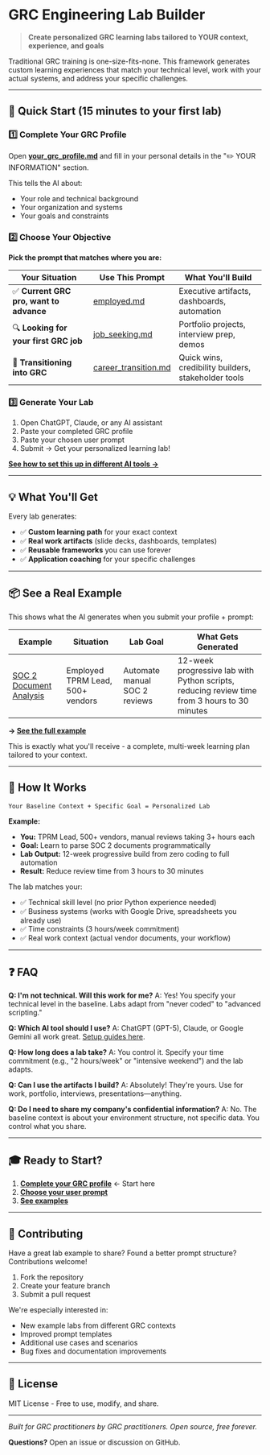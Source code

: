 # GRC Engineering Lab Builder

> **Create personalized GRC learning labs tailored to YOUR context, experience, and goals**

Traditional GRC training is one-size-fits-none. This framework generates custom learning experiences that match your technical level, work with your actual systems, and address your specific challenges.

---

## 🚀 Quick Start (15 minutes to your first lab)

### 1️⃣ Complete Your GRC Profile

Open **[your_grc_profile.md](your_grc_profile.md)** and fill in your personal details in the "✏️ YOUR INFORMATION" section.

This tells the AI about:
- Your role and technical background
- Your organization and systems
- Your goals and constraints

### 2️⃣ Choose Your Objective

**Pick the prompt that matches where you are:**

| Your Situation | Use This Prompt | What You'll Build |
|----------------|-----------------|-------------------|
| ✅ **Current GRC pro, want to advance** | [employed.md](user_prompts/employed.md) | Executive artifacts, dashboards, automation |
| 🔍 **Looking for your first GRC job** | [job_seeking.md](user_prompts/job_seeking.md) | Portfolio projects, interview prep, demos |
| 🔄 **Transitioning into GRC** | [career_transition.md](user_prompts/career_transition.md) | Quick wins, credibility builders, stakeholder tools |

### 3️⃣ Generate Your Lab

1. Open ChatGPT, Claude, or any AI assistant
2. Paste your completed GRC profile
3. Paste your chosen user prompt
4. Submit → Get your personalized learning lab!

**[See how to set this up in different AI tools →](user_prompts/README.md)**

---

## 💡 What You'll Get

Every lab generates:
- ✅ **Custom learning path** for your exact context
- ✅ **Real work artifacts** (slide decks, dashboards, templates)
- ✅ **Reusable frameworks** you can use forever
- ✅ **Application coaching** for your specific challenges

---

## 📦 See a Real Example

This shows what the AI generates when you submit your profile + prompt:

| Example | Situation | Lab Goal | What Gets Generated |
|---------|-----------|----------|---------------------|
| [SOC 2 Document Analysis](examples/01_employed_soc2_parsing/) | Employed TPRM Lead, 500+ vendors | Automate manual SOC 2 reviews | 12-week progressive lab with Python scripts, reducing review time from 3 hours to 30 minutes |

**→ [See the full example](examples/01_employed_soc2_parsing/)**

This is exactly what you'll receive - a complete, multi-week learning plan tailored to your context.

---

## 🎯 How It Works

```
Your Baseline Context + Specific Goal = Personalized Lab
```

**Example:**
- **You:** TPRM Lead, 500+ vendors, manual reviews taking 3+ hours each
- **Goal:** Learn to parse SOC 2 documents programmatically
- **Lab Output:** 12-week progressive build from zero coding to full automation
- **Result:** Reduce review time from 3 hours to 30 minutes

The lab matches your:
- ✅ Technical skill level (no prior Python experience needed)
- ✅ Business systems (works with Google Drive, spreadsheets you already use)
- ✅ Time constraints (3 hours/week commitment)
- ✅ Real work context (actual vendor documents, your workflow)

---

## ❓ FAQ

**Q: I'm not technical. Will this work for me?**
A: Yes! You specify your technical level in the baseline. Labs adapt from "never coded" to "advanced scripting."

**Q: Which AI tool should I use?**
A: ChatGPT (GPT-5), Claude, or Google Gemini all work great. [Setup guides here](user_prompts/README.md).

**Q: How long does a lab take?**
A: You control it. Specify your time commitment (e.g., "2 hours/week" or "intensive weekend") and the lab adapts.

**Q: Can I use the artifacts I build?**
A: Absolutely! They're yours. Use for work, portfolio, interviews, presentations—anything.

**Q: Do I need to share my company's confidential information?**
A: No. The baseline context is about your environment structure, not specific data. You control what you share.

---

## 🎓 Ready to Start?

1. **[Complete your GRC profile](your_grc_profile.md)** ← Start here
2. **[Choose your user prompt](user_prompts/)**
3. **[See examples](examples/)**

---

## 🤝 Contributing

Have a great lab example to share? Found a better prompt structure? Contributions welcome!

1. Fork the repository
2. Create your feature branch
3. Submit a pull request

We're especially interested in:
- New example labs from different GRC contexts
- Improved prompt templates
- Additional use cases and scenarios
- Bug fixes and documentation improvements

---

## 📄 License

MIT License - Free to use, modify, and share.

---

*Built for GRC practitioners by GRC practitioners. Open source, free forever.*

**Questions?** Open an issue or discussion on GitHub.
